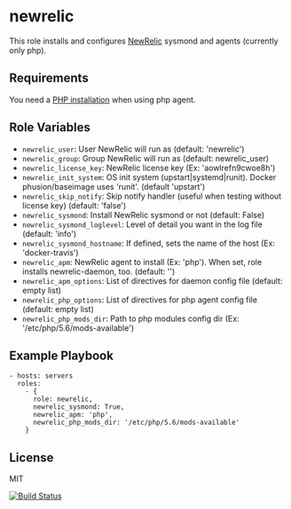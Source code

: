 newrelic
========

This role installs and configures [NewRelic](https://newrelic.com/) sysmond and agents (currently only php).

Requirements
------------

You need a [PHP installation](https://github.com/dpujadas/ansible-role-php) when using php agent.

Role Variables
--------------

- `newrelic_user`: User NewRelic will run as (default: 'newrelic')
- `newrelic_group`:  Group NewRelic will run as (default: newrelic_user)
- `newrelic_license_key`: NewRelic license key (Ex: 'aowlrefn9cwoe8h')
- `newrelic_init_system`: OS init system (upstart|systemd|runit). Docker phusion/baseimage uses 'runit'. (default 'upstart')
- `newrelic_skip_notify`: Skip notify handler (useful when testing without license key) (default: 'false')
- `newrelic_sysmond`:  Install NewRelic sysmond or not (default: False)
- `newrelic_sysmond_loglevel`: Level of detail you want in the log file (default: 'info')
- `newrelic_sysmond_hostname`: If defined, sets the name of the host (Ex: 'docker-travis')
- `newrelic_apm`: NewRelic agent to install (Ex: 'php'). When set, role installs newrelic-daemon, too. (default: '')
- `newrelic_apm_options`: List of directives for daemon config file (default: empty list)
- `newrelic_php_options`: List of directives for php agent config file (default: empty list)
- `newrelic_php_mods_dir`: Path to php modules config dir (Ex: '/etc/php/5.6/mods-available')

Example Playbook
----------------

    - hosts: servers
      roles:
        - {
          role: newrelic,
          newrelic_sysmond: True,
          newrelic_apm: 'php',
          newrelic_php_mods_dir: '/etc/php/5.6/mods-available'
        }

License
-------

MIT

[![Build Status](https://travis-ci.org/dpujadas/ansible-role-newrelic.svg?branch=master)](https://travis-ci.org/dpujadas/ansible-role-newrelic)
